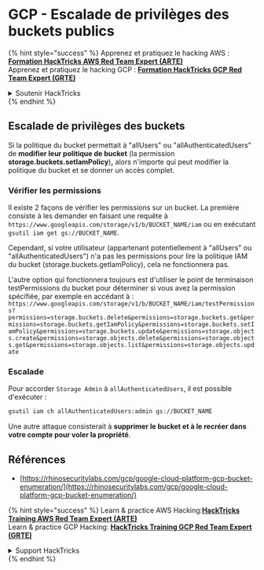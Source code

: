 # GCP - Escalade de privilèges des buckets publics

{% hint style="success" %}
Apprenez et pratiquez le hacking AWS :<img src="../../../../.gitbook/assets/image.png" alt="" data-size="line">[**Formation HackTricks AWS Red Team Expert (ARTE)**](https://training.hacktricks.xyz/courses/arte)<img src="../../../../.gitbook/assets/image.png" alt="" data-size="line">\
Apprenez et pratiquez le hacking GCP : <img src="../../../../.gitbook/assets/image (2).png" alt="" data-size="line">[**Formation HackTricks GCP Red Team Expert (GRTE)**<img src="../../../../.gitbook/assets/image (2).png" alt="" data-size="line">](https://training.hacktricks.xyz/courses/grte)

<details>

<summary>Soutenir HackTricks</summary>

* Consultez les [**plans d'abonnement**](https://github.com/sponsors/carlospolop) !
* **Rejoignez le** 💬 [**groupe Discord**](https://discord.gg/hRep4RUj7f) ou le [**groupe telegram**](https://t.me/peass) ou **suivez-nous sur** **Twitter** 🐦 [**@hacktricks\_live**](https://twitter.com/hacktricks\_live)**.**
* **Partagez des astuces de hacking en soumettant des PR aux** [**HackTricks**](https://github.com/carlospolop/hacktricks) et [**HackTricks Cloud**](https://github.com/carlospolop/hacktricks-cloud) dépôts github.

</details>
{% endhint %}

## Escalade de privilèges des buckets

Si la politique du bucket permettait à "allUsers" ou "allAuthenticatedUsers" de **modifier leur politique de bucket** (la permission **storage.buckets.setIamPolicy**)**,** alors n'importe qui peut modifier la politique du bucket et se donner un accès complet.

### Vérifier les permissions

Il existe 2 façons de vérifier les permissions sur un bucket. La première consiste à les demander en faisant une requête à `https://www.googleapis.com/storage/v1/b/BUCKET_NAME/iam` ou en exécutant `gsutil iam get gs://BUCKET_NAME`.

Cependant, si votre utilisateur (appartenant potentiellement à "allUsers" ou "allAuthenticatedUsers") n'a pas les permissions pour lire la politique IAM du bucket (storage.buckets.getIamPolicy), cela ne fonctionnera pas.

L'autre option qui fonctionnera toujours est d'utiliser le point de terminaison testPermissions du bucket pour déterminer si vous avez la permission spécifiée, par exemple en accédant à : `https://www.googleapis.com/storage/v1/b/BUCKET_NAME/iam/testPermissions?permissions=storage.buckets.delete&permissions=storage.buckets.get&permissions=storage.buckets.getIamPolicy&permissions=storage.buckets.setIamPolicy&permissions=storage.buckets.update&permissions=storage.objects.create&permissions=storage.objects.delete&permissions=storage.objects.get&permissions=storage.objects.list&permissions=storage.objects.update`

### Escalade

Pour accorder `Storage Admin` à `allAuthenticatedUsers`, il est possible d'exécuter :
```bash
gsutil iam ch allAuthenticatedUsers:admin gs://BUCKET_NAME
```
Une autre attaque consisterait à **supprimer le bucket et à le recréer dans votre compte pour voler la propriété**.

## Références

* [https://rhinosecuritylabs.com/gcp/google-cloud-platform-gcp-bucket-enumeration/](https://rhinosecuritylabs.com/gcp/google-cloud-platform-gcp-bucket-enumeration/)

{% hint style="success" %}
Learn & practice AWS Hacking:<img src="../../../../.gitbook/assets/image.png" alt="" data-size="line">[**HackTricks Training AWS Red Team Expert (ARTE)**](https://training.hacktricks.xyz/courses/arte)<img src="../../../../.gitbook/assets/image.png" alt="" data-size="line">\
Learn & practice GCP Hacking: <img src="../../../../.gitbook/assets/image (2).png" alt="" data-size="line">[**HackTricks Training GCP Red Team Expert (GRTE)**<img src="../../../../.gitbook/assets/image (2).png" alt="" data-size="line">](https://training.hacktricks.xyz/courses/grte)

<details>

<summary>Support HackTricks</summary>

* Check the [**subscription plans**](https://github.com/sponsors/carlospolop)!
* **Join the** 💬 [**Discord group**](https://discord.gg/hRep4RUj7f) or the [**telegram group**](https://t.me/peass) or **follow** us on **Twitter** 🐦 [**@hacktricks\_live**](https://twitter.com/hacktricks\_live)**.**
* **Share hacking tricks by submitting PRs to the** [**HackTricks**](https://github.com/carlospolop/hacktricks) and [**HackTricks Cloud**](https://github.com/carlospolop/hacktricks-cloud) github repos.

</details>
{% endhint %}
